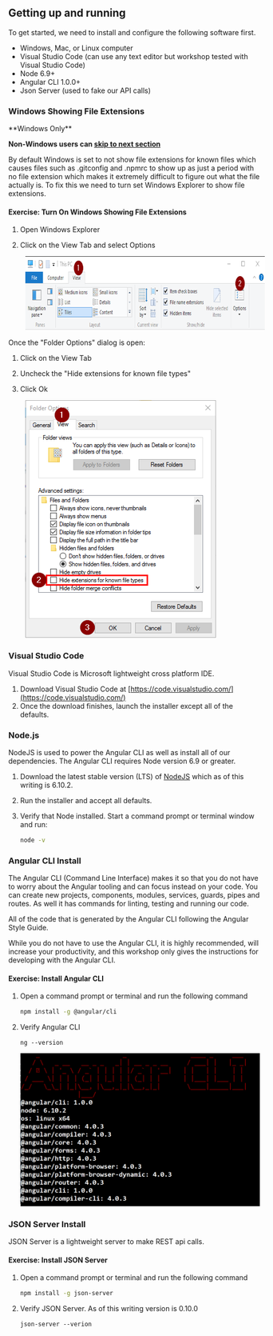 ## Getting up and running


To get started, we need to install and configure the following software first.

* Windows, Mac, or Linux computer
* Visual Studio Code (can use any text editor but workshop tested with Visual Studio Code)
* Node 6.9+
* Angular CLI 1.0.0+
* Json Server (used to fake our API calls)

### Windows Showing File Extensions 

<div class="alert alert-danger" role="alert">
**Windows Only** 
</div>

**Non-Windows users can [skip to next section](#chapter2.2)**


By default Windows is set to not show file extensions for known files which causes files such as .gitconfig and .npmrc to show up as just a period with no file extension which makes it extremely difficult to figure out what the file actually is.  To fix this we need to turn set Windows Explorer to show file extensions.

<h4 class="exercise-start">
    <b>Exercise</b>: Turn On Windows Showing File Extensions
  </h4>


1. Open Windows Explorer
1. Click on the View Tab and select Options

    <img src="images/chapter1/windows-explorer-ribbon.png" style="height:147px;width:759px;margin-left: 10px">

Once the "Folder Options" dialog is open: 

1. Click on the View Tab
1. Uncheck the "Hide extensions for known file types"
1. Click Ok

    <img src="images/chapter1/windows-explorer-view-options.png" style="height:475px;width:382px;margin-left: 10px">
  
<div class="exercise-end"></div>

### Visual Studio Code

Visual Studio Code is Microsoft lightweight cross platform IDE.  

1. Download Visual Studio Code at [https://code.visualstudio.com/](https://code.visualstudio.com/)
1. Once the download finishes, launch the installer except all of the defaults.


### Node.js

NodeJS is used to power the Angular CLI as well as install all of our dependencies.  The Angular CLI requires Node version 6.9 or greater.

1.	Download the latest stable version (LTS) of [NodeJS](http://nodejs.org) which as of this writing is 6.10.2.    
1.	Run the installer and accept all defaults.
1. Verify that Node installed.  Start a command prompt or terminal window and run: 

    ```bash
    node -v
    ```

### Angular CLI Install

The Angular CLI (Command Line Interface) makes it so that you do not have to worry about the Angular tooling and can focus instead on your code. You can create new projects, components, modules, services, guards, pipes and routes.  As well it has commands for linting, testing and running our code.  

All of the code that is generated by the Angular CLI following the Angular Style Guide.  

While you do not have to use the Angular CLI, it is highly recommended, will increase your productivity, and this workshop only gives the instructions for developing with the Angular CLI.  

<h4 class="exercise-start">
    <b>Exercise</b>: Install Angular CLI
</h4>

1. Open a command prompt or terminal and run the following command

    ```bash
    npm install -g @angular/cli
    ```

1. Verify Angular CLI

    ```
    ng --version
    ```

    ![ng version output](images/chapter1/ng-version.png)
    
<div class="exercise-end"></div>

### JSON Server Install

JSON Server is a lightweight server to make REST api calls.  


<h4 class="exercise-start">
    <b>Exercise</b>: Install JSON Server
</h4>

1. Open a command prompt or terminal and run the following command

    ```bash
    npm install -g json-server
    ```

1. Verify JSON Server.  As of this writing version is 0.10.0

    ```
    json-server --verion
    ```
    
<div class="exercise-end"></div>
